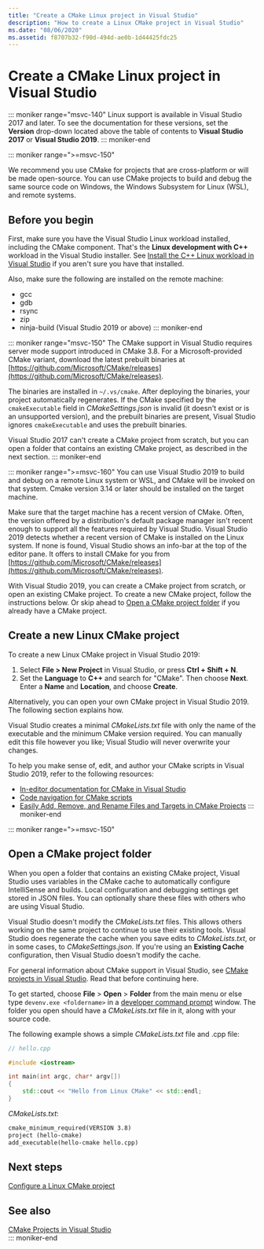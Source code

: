 ```yaml
---
title: "Create a CMake Linux project in Visual Studio"
description: "How to create a Linux CMake project in Visual Studio"
ms.date: "08/06/2020"
ms.assetid: f8707b32-f90d-494d-ae0b-1d44425fdc25
---
```

# Create a CMake Linux project in Visual Studio

::: moniker range="msvc-140"
Linux support is available in Visual Studio 2017 and later. To see the documentation for these versions, set the **Version** drop-down located above the table of contents to **Visual Studio 2017** or **Visual Studio 2019**.
::: moniker-end

::: moniker range=">=msvc-150"

We recommend you use CMake for projects that are cross-platform or will be made open-source. You can use CMake projects to build and debug the same source code on Windows, the Windows Subsystem for Linux (WSL), and remote systems.

## Before you begin

First, make sure you have the Visual Studio Linux workload installed, including the CMake component. That's the **Linux development with C++** workload in the Visual Studio installer. See [Install the C++ Linux workload in Visual Studio](download-install-and-setup-the-linux-development-workload.md) if you aren't sure you have that installed.

Also, make sure the following are installed on the remote machine:

- gcc
- gdb
- rsync
- zip
- ninja-build (Visual Studio 2019 or above)
::: moniker-end

::: moniker range="msvc-150"
The CMake support in Visual Studio requires server mode support introduced in CMake 3.8. For a Microsoft-provided CMake variant, download the latest prebuilt binaries at [https://github.com/Microsoft/CMake/releases](https://github.com/Microsoft/CMake/releases).

The binaries are installed in `~/.vs/cmake`. After deploying the binaries, your project automatically regenerates. If the CMake specified by the `cmakeExecutable` field in *CMakeSettings.json* is invalid (it doesn't exist or is an unsupported version), and the prebuilt binaries are present, Visual Studio ignores `cmakeExecutable` and uses the prebuilt binaries.

Visual Studio 2017 can't create a CMake project from scratch, but you can open a folder that contains an existing CMake project, as described in the next section.
::: moniker-end

::: moniker range=">=msvc-160"
You can use Visual Studio 2019 to build and debug on a remote Linux system or WSL, and CMake will be invoked on that system. Cmake version 3.14 or later should be installed on the target machine.

Make sure that the target machine has a recent version of CMake. Often, the version offered by a distribution's default package manager isn't recent enough to support all the features required by Visual Studio. Visual Studio 2019 detects whether a recent version of CMake is installed on the Linux system. If none is found, Visual Studio shows an info-bar at the top of the editor pane. It offers to install CMake for you from [https://github.com/Microsoft/CMake/releases](https://github.com/Microsoft/CMake/releases).

With Visual Studio 2019, you can create a CMake project from scratch, or open an existing CMake project. To create a new CMake project, follow the instructions below. Or skip ahead to [Open a CMake project folder](#open-a-cmake-project-folder) if you already have a CMake project.

## Create a new Linux CMake project

To create a new Linux CMake project in Visual Studio 2019:

1. Select **File > New Project** in Visual Studio, or press **Ctrl + Shift + N**.
1. Set the **Language** to **C++** and search for "CMake". Then choose **Next**. Enter a **Name** and **Location**, and choose **Create**.

Alternatively, you can open your own CMake project in Visual Studio 2019. The following section explains how.

Visual Studio creates a minimal *CMakeLists.txt* file with only the name of the executable and the minimum CMake version required. You can manually edit this file however you like; Visual Studio will never overwrite your changes.

To help you make sense of, edit, and author your CMake scripts in Visual Studio 2019, refer to the following resources:

- [In-editor documentation for CMake in Visual Studio](https://devblogs.microsoft.com/cppblog/in-editor-documentation-for-cmake-in-visual-studio/)
- [Code navigation for CMake scripts](https://devblogs.microsoft.com/cppblog/code-navigation-for-cmake-scripts/)
- [Easily Add, Remove, and Rename Files and Targets in CMake Projects](https://devblogs.microsoft.com/cppblog/easily-add-remove-and-rename-files-and-targets-in-cmake-projects/)
::: moniker-end

::: moniker range=">=msvc-150"

## Open a CMake project folder

When you open a folder that contains an existing CMake project, Visual Studio uses variables in the CMake cache to automatically configure IntelliSense and builds. Local configuration and debugging settings get stored in JSON files. You can optionally share these files with others who are using Visual Studio.

Visual Studio doesn't modify the *CMakeLists.txt* files. This allows others working on the same project to continue to use their existing tools. Visual Studio does regenerate the cache when you save edits to *CMakeLists.txt*, or in some cases, to *CMakeSettings.json*. If you're using an **Existing Cache** configuration, then Visual Studio doesn't modify the cache.

For general information about CMake support in Visual Studio, see [CMake projects in Visual Studio](../build/cmake-projects-in-visual-studio.md). Read that before continuing here.

To get started, choose **File** > **Open** > **Folder** from the main menu or else type `devenv.exe <foldername>` in a [developer command prompt](../build/building-on-the-command-line.md) window. The folder you open should have a *CMakeLists.txt* file in it, along with your source code.

The following example shows a simple *CMakeLists.txt* file and .cpp file:

```cpp
// hello.cpp

#include <iostream>

int main(int argc, char* argv[])
{
    std::cout << "Hello from Linux CMake" << std::endl;
}
```

*CMakeLists.txt*:

```txt
cmake_minimum_required(VERSION 3.8)
project (hello-cmake)
add_executable(hello-cmake hello.cpp)
```

## Next steps

[Configure a Linux CMake project](cmake-linux-configure.md)

## See also

[CMake Projects in Visual Studio](../build/cmake-projects-in-visual-studio.md)<br/>
::: moniker-end
